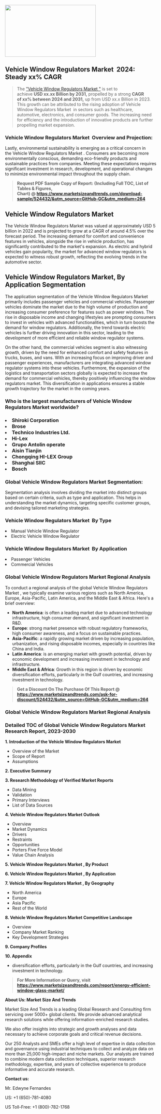 <p><img class="alignnone size-medium wp-image-20088" src="https://ffe5etoiles.com/wp-content/uploads/2024/12/MST1-300x171.png" alt="" width="300" height="171" /></p><h2 id="ember46" class="ember-view reader-text-block__heading-2">Vehicle Window Regulators Market &nbsp;2024: Steady&nbsp;xx% CAGR</h2><blockquote id="ember47" class="ember-view reader-text-block__blockquote">The&nbsp;<a class="app-aware-link " href="https://www.marketsizeandtrends.com/download-sample/524432/&utm_source=GitHub-GC&utm_medium=264" target="_blank" data-test-app-aware-link="">"Vehicle Window Regulators Market "</a>&nbsp;is set to achieve&nbsp;<strong>USD&nbsp;xx.xx&nbsp;Billion by 2031,</strong>&nbsp;propelled by a strong&nbsp;<strong>CAGR of&nbsp;xx% between 2024 and 2031,</strong>&nbsp;up from USD xx.x Billion in 2023. This growth can be attributed to the rising adoption of&nbsp;Vehicle Window Regulators Market &nbsp;in sectors such as healthcare, automotive, electronics, and consumer goods. The increasing need for efficiency and the introduction of innovative products are further propelling market expansion.</blockquote><h3 id="ember48" class="ember-view reader-text-block__heading-3">Vehicle Window Regulators Market &nbsp;Overview and Projection:</h3><p id="ember49" class="ember-view reader-text-block__paragraph">Lastly, environmental sustainability is emerging as a critical concern in the&nbsp;Vehicle Window Regulators Market . Consumers are becoming more environmentally conscious, demanding eco-friendly products and sustainable practices from companies. Meeting these expectations requires significant investment in research, development, and operational changes to minimize environmental impact throughout the supply chain.</p><blockquote id="ember50" class="ember-view reader-text-block__blockquote"><strong>Request PDF Sample Copy of Report: (Including Full TOC, List of Tables &amp; Figures, Chart)&nbsp;@&nbsp;<strong><a href="https://www.marketsizeandtrends.com/download-sample/524432/&utm_source=GitHub-GC&utm_medium=264" target="_blank">https://www.marketsizeandtrends.com/download-sample/524432/&utm_source=GitHub-GC&utm_medium=264</a></strong></strong></blockquote><h3 class=""> <h2>Vehicle Window Regulators Market</h2><p>The Vehicle Window Regulators Market was valued at approximately USD 5 billion in 2022 and is projected to grow at a CAGR of around 4.5% over the forecast period. The increasing demand for comfort and convenience features in vehicles, alongside the rise in vehicle production, has significantly contributed to the market's expansion. As electric and hybrid vehicles gain popularity, the market for advanced window regulators is expected to witness robust growth, reflecting the evolving trends in the automotive sector.</p><h2>Vehicle Window Regulators Market, By Application Segmentation</h2><p>The application segmentation of the Vehicle Window Regulators Market primarily includes passenger vehicles and commercial vehicles. Passenger vehicles dominate the market due to the high volume of production and increasing consumer preference for features such as power windows. The rise in disposable income and changing lifestyles are prompting consumers to invest in vehicles with advanced functionalities, which in turn boosts the demand for window regulators. Additionally, the trend towards electric vehicles is further driving innovation in this sector, leading to the development of more efficient and reliable window regulator systems.</p><p>On the other hand, the commercial vehicles segment is also witnessing growth, driven by the need for enhanced comfort and safety features in trucks, buses, and vans. With an increasing focus on improving driver and passenger experiences, manufacturers are integrating advanced window regulator systems into these vehicles. Furthermore, the expansion of the logistics and transportation sectors globally is expected to increase the demand for commercial vehicles, thereby positively influencing the window regulators market. This diversification in applications ensures a stable growth trajectory for the market in the coming years.</p></h3><h3 id="" class="">Who is the largest manufacturers of&nbsp;Vehicle Window Regulators Market worldwide?</h3><h3 class=""></Li><Li>Shiroki Corporation</Li><Li> Brose</Li><Li> Technico Industries Ltd.</Li><Li> Hi-Lex</Li><Li> Grupo Antolin operate</Li><Li> Aisin Tianjin</Li><Li> Chongqing HI-LEX Group</Li><Li> Shanghai SIIC</Li><Li> Bosch</h3><h3 id="ember53" class="ember-view reader-text-block__heading-3">Global&nbsp;Vehicle Window Regulators Market Segmentation:</h3><p id="ember54" class="ember-view reader-text-block__paragraph">Segmentation analysis involves dividing the market into distinct groups based on certain criteria, such as type and application. This helps in understanding the market dynamics, targeting specific customer groups, and devising tailored marketing strategies.</p><h3 id="" class="">Vehicle Window Regulators Market &nbsp;By Type</h3><p></Li><Li>Manual Vehicle Window Regulator</Li><Li> Electric Vehicle Window Regulator</p><h3 id="" class="">Vehicle Window Regulators Market &nbsp;By Application</h3><p class=""></Li><Li>Passenger Vehicles</Li><Li> Commercial Vehicles</p><h3 id="ember62" class="ember-view reader-text-block__heading-3">Global Vehicle Window Regulators Market Regional Analysis</h3><p id="ember63" class="ember-view reader-text-block__paragraph">To conduct a regional analysis of the global Vehicle Window Regulators Market , we typically examine various regions such as North America, Europe, Asia-Pacific, Latin America, and the Middle East &amp; Africa. Here's a brief overview:</p><ul><li><strong>North America</strong>: is often a leading market due to advanced technology infrastructure, high consumer demand, and significant investment in R&amp;D.</li><li><strong>Europe</strong>: strong market presence with robust regulatory frameworks, high consumer awareness, and a focus on sustainable practices.</li><li><strong>Asia-Pacific</strong>: a rapidly growing market driven by increasing population, urbanization, and rising disposable incomes, especially in countries like China and India.</li><li><strong>Latin America</strong>: is an emerging market with growth potential, driven by economic development and increasing investment in technology and infrastructure.</li><li><strong>Middle East &amp; Africa</strong>: Growth in this region is driven by economic diversification efforts, particularly in the Gulf countries, and increasing investment in technology.</li></ul><blockquote id="ember61" class="ember-view reader-text-block__blockquote"><strong>Get a Discount On The Purchase Of This Report @ <strong><a href="https://html-cleaner.com/" target="">https://www.marketsizeandtrends.com/ask-for-discount/524432/&utm_source=GitHub-GC&utm_medium=264</a></strong></strong></blockquote><h3 id="ember62" class="ember-view reader-text-block__heading-3">Global Vehicle Window Regulators Market Regional Analysis</h3><h3 id="" class="">Detailed TOC of Global Vehicle Window Regulators Market Research Report, 2023-2030</h3><p id="" class=""><strong>1. Introduction of the Vehicle Window Regulators Market </strong></p><ul><li>Overview of the Market</li><li>Scope of Report</li><li>Assumptions</li></ul><p id="" class=""><strong>2. Executive Summary</strong></p><p id="" class=""><strong>3. Research Methodology of Verified Market Reports</strong></p><ul><li>Data Mining</li><li>Validation</li><li>Primary Interviews</li><li>List of Data Sources</li></ul><p id="" class=""><strong>4. Vehicle Window Regulators Market Outlook</strong></p><ul><li>Overview</li><li>Market Dynamics</li><li>Drivers</li><li>Restraints</li><li>Opportunities</li><li>Porters Five Force Model</li><li>Value Chain Analysis</li></ul><p id="" class=""><strong>5. Vehicle Window Regulators Market , By Product</strong></p><p id="" class=""><strong>6. Vehicle Window Regulators Market , By Application</strong></p><p id="" class=""><strong>7. Vehicle Window Regulators Market , By Geography</strong></p><ul><li>North America</li><li>Europe</li><li>Asia Pacific</li><li>Rest of the World</li></ul><p id="" class=""><strong>8. Vehicle Window Regulators Market Competitive Landscape</strong></p><ul><li>Overview</li><li>Company Market Ranking</li><li>Key Development Strategies</li></ul><p id="" class=""><strong>9. Company Profiles</strong></p><p id="" class=""><strong>10. Appendix</strong></p><ul><li>diversification efforts, particularly in the Gulf countries, and increasing investment in technology.</li></ul><blockquote id="ember65" class="ember-view reader-text-block__blockquote"><strong>For More Information or Query, visit <strong><strong><a href="https://html-cleaner.com/" target="">https://www.marketsizeandtrends.com/report/energy-efficient-window-glass-market/</a></strong></strong></strong></blockquote><p id="" class=""><strong>About Us: Market Size And Trends</strong></p><p id="" class="">Market Size And Trends is a leading Global Research and Consulting firm servicing over 5000+ global clients. We provide advanced analytical research solutions while offering information-enriched research studies.</p><p id="" class="">We also offer insights into strategic and growth analyses and data necessary to achieve corporate goals and critical revenue decisions.</p><p id="" class="">Our 250 Analysts and SMEs offer a high level of expertise in data collection and governance using industrial techniques to collect and analyze data on more than 25,000 high-impact and niche markets. Our analysts are trained to combine modern data collection techniques, superior research methodology, expertise, and years of collective experience to produce informative and accurate research.</p><p id="" class=""><strong>Contact us:</strong></p><p id="" class="">Mr. Edwyne Fernandes</p><p id="" class="">US: +1 (650)-781-4080</p><p id="" class="">US Toll-Free: +1 (800)-782-1768</p>
